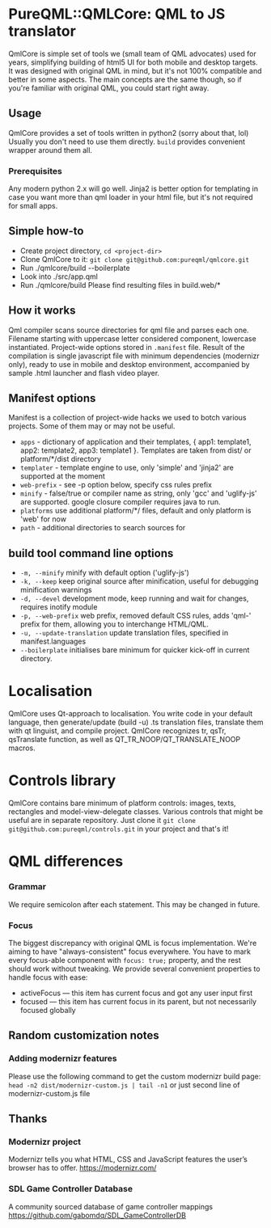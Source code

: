 # PureQML::QMLCore: QML to JS translator
QmlCore is simple set of tools we (small team of QML advocates) used for years, simplifying building of html5 UI for both mobile and desktop targets.
It was designed with original QML in mind, but it's not 100% compatible and better in some aspects. The main concepts are the same though, so if you're familiar with original QML, you could start right away.

## Usage
QmlCore provides a set of tools written in python2 (sorry about that, lol)
Usually you don't need to use them directly. ```build``` provides convenient wrapper around them all.

### Prerequisites
Any modern python 2.x will go well. Jinja2 is better option for templating in case you want more than qml loader in your html file, but it's not required for small apps.

## Simple how-to
* Create project directory, ```cd <project-dir>```
* Clone QmlCore to it: ```git clone git@github.com:pureqml/qmlcore.git```
* Run ./qmlcore/build --boilerplate
* Look into ./src/app.qml
* Run ./qmlcore/build
Please find resulting files in build.web/*

## How it works
Qml compiler scans source directories for qml file and parses each one. Filename starting with uppercase letter considered component, lowercase instantiated. Project-wide options stored in ```.manifest``` file. Result of the compilation is single javascript file with minimum dependencies (modernizr only), ready to use in mobile and desktop environment, accompanied by sample .html launcher and flash video player.

## Manifest options
Manifest is a collection of project-wide hacks we used to botch various projects. Some of them may or may not be useful.
* ```apps``` - dictionary of application and their templates, { app1: template1, app2: template2, app3: template1 }. Templates are taken from dist/ or platform/*/dist directory
* ```templater``` - template engine to use, only 'simple' and 'jinja2' are supported at the moment
* ```web-prefix``` - see -p option below, specify css rules prefix
* ```minify``` - false/true or compiler name as string, only 'gcc' and 'uglify-js' are supported. google closure compiler requires java to run.
* ```platforms``` use additional platform/*/ files, default and only platform is 'web' for now
* ```path``` - additional directories to search sources for

## build tool command line options
* ```-m, --minify``` minify with default option ('uglify-js')
* ```-k, --keep``` keep original source after minification, useful for debugging minification warnings
* ```-d, --devel``` development mode, keep running and wait for changes, requires inotify module
* ```-p, --web-prefix``` web prefix, removed default CSS rules, adds 'qml-' prefix for them, allowing you to interchange HTML/QML.
* ```-u, --update-translation``` update translation files, specified in manifest.languages
* ```--boilerplate``` initialises bare minimum for quicker kick-off in current directory.

# Localisation
QmlCore uses Qt-approach to localisation. You write code in your default language, then generate/update (build -u) .ts translation files,
translate them with qt linguist, and compile project. QmlCore recognizes tr, qsTr, qsTranslate function, as well as QT_TR_NOOP/QT_TRANSLATE_NOOP macros.

# Controls library
QmlCore contains bare minimum of platform controls: images, texts, rectangles and model-view-delegate classes. Various controls that might be useful are in separate repository.
Just clone it ```git clone git@github.com:pureqml/controls.git``` in your project and that's it!

# QML differences
### Grammar
We require semicolon after each statement. This may be changed in future.

### Focus
The biggest discrepancy with original QML is focus implementation. We're aiming to have "always-consistent" focus everywhere.
You have to mark every focus-able component with ```focus: true;``` property, and the rest should work without tweaking.
We provide several convenient properties to handle focus with ease:
- activeFocus — this item has current focus and got any user input first
- focused — this item has current focus in its parent, but not necessarily focused globally

## Random customization notes
### Adding modernizr features
Please use the following command to get the custom modernizr build page:
```head -n2 dist/modernizr-custom.js | tail -n1```
or just second line of modernizr-custom.js file

## Thanks

### Modernizr project
Modernizr tells you what HTML, CSS and JavaScript features the user’s browser has to offer.
https://modernizr.com/

### SDL Game Controller Database
A community sourced database of game controller mappings
https://github.com/gabomdq/SDL_GameControllerDB
